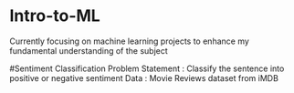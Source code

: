 # Intro-to-ML
Currently focusing on machine learning projects to enhance my fundamental understanding of the subject

#Sentiment Classification
Problem Statement : Classify the sentence into positive or negative sentiment
Data : Movie Reviews dataset from iMDB
